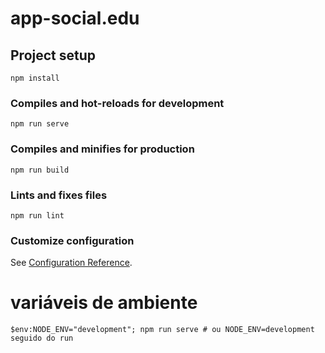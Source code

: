 # app-social.edu

## Project setup

```
npm install
```

### Compiles and hot-reloads for development

```
npm run serve
```

### Compiles and minifies for production

```
npm run build
```

### Lints and fixes files

```
npm run lint
```

### Customize configuration

See [Configuration Reference](https://cli.vuejs.org/config/).

# variáveis de ambiente

```
$env:NODE_ENV="development"; npm run serve # ou NODE_ENV=development seguido do run
```
